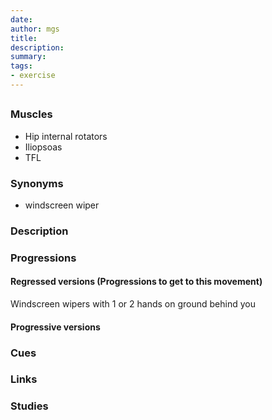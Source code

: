 ```yaml
---
date: 
author: mgs
title: 
description: 
summary: 
tags: 
- exercise
---
```

## 
### Muscles
- Hip internal rotators
- Iliopsoas
- TFL
### Synonyms
- windscreen wiper
### Description

### Progressions
#### Regressed versions (Progressions to get to this movement)
Windscreen wipers with 1 or 2 hands on ground behind you
#### Progressive versions
### Cues
### Links
### Studies
<!--stackedit_data:
eyJoaXN0b3J5IjpbMTY3ODE2NTg2M119
-->